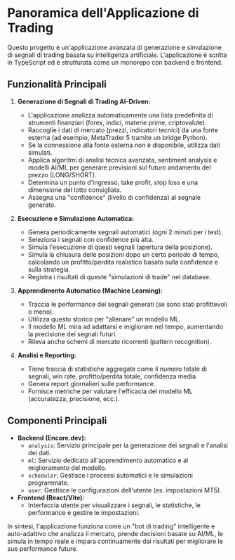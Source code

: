 # Panoramica dell'Applicazione di Trading

Questo progetto è un'applicazione avanzata di generazione e simulazione di segnali di trading basata su intelligenza artificiale. L'applicazione è scritta in TypeScript ed è strutturata come un monorepo con backend e frontend.

## Funzionalità Principali

1.  **Generazione di Segnali di Trading AI-Driven:**
    *   L'applicazione analizza automaticamente una lista predefinita di strumenti finanziari (forex, indici, materie prime, criptovalute).
    *   Raccoglie i dati di mercato (prezzi, indicatori tecnici) da una fonte esterna (ad esempio, MetaTrader 5 tramite un bridge Python).
    *   Se la connessione alla fonte esterna non è disponibile, utilizza dati simulati.
    *   Applica algoritmi di analisi tecnica avanzata, sentiment analysis e modelli AI/ML per generare previsioni sul futuro andamento del prezzo (LONG/SHORT).
    *   Determina un punto d'ingresso, take profit, stop loss e una dimensione del lotto consigliata.
    *   Assegna una "confidence" (livello di confidenza) al segnale generato.

2.  **Esecuzione e Simulazione Automatica:**
    *   Genera periodicamente segnali automatici (ogni 2 minuti per i test).
    *   Seleziona i segnali con confidence più alta.
    *   Simula l'esecuzione di questi segnali (apertura della posizione).
    *   Simula la chiusura delle posizioni dopo un certo periodo di tempo, calcolando un profitto/perdita realistico basato sulla confidence e sulla strategia.
    *   Registra i risultati di queste "simulazioni di trade" nel database.

3.  **Apprendimento Automatico (Machine Learning):**
    *   Traccia le performance dei segnali generati (se sono stati profittevoli o meno).
    *   Utilizza questo storico per "allenare" un modello ML.
    *   Il modello ML mira ad adattarsi e migliorare nel tempo, aumentando la precisione dei segnali futuri.
    *   Rileva anche schemi di mercato ricorrenti (pattern recognition).

4.  **Analisi e Reporting:**
    *   Tiene traccia di statistiche aggregate come il numero totale di segnali, win rate, profitto/perdita totale, confidenza media.
    *   Genera report giornalieri sulle performance.
    *   Fornisce metriche per valutare l'efficacia del modello ML (accuratezza, precisione, ecc.).

## Componenti Principali

*   **Backend (Encore.dev):**
    *   `analysis`: Servizio principale per la generazione dei segnali e l'analisi dei dati.
    *   `ml`: Servizio dedicato all'apprendimento automatico e al miglioramento del modello.
    *   `scheduler`: Gestisce i processi automatici e le simulazioni programmate.
    *   `user`: Gestisce le configurazioni dell'utente (es. impostazioni MT5).
*   **Frontend (React/Vite):**
    *   Interfaccia utente per visualizzare i segnali, le statistiche, le performance e gestire le impostazioni.

In sintesi, l'applicazione funziona come un "bot di trading" intelligente e auto-adattivo che analizza il mercato, prende decisioni basate su AI/ML, le simula in tempo reale e impara continuamente dai risultati per migliorare le sue performance future.